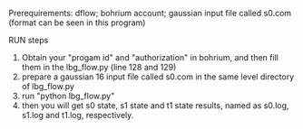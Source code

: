 Prerequirements:
dflow; bohrium account; gaussian input file called s0.com (format can be seen in this program)

RUN steps
1. Obtain your "progam id" and "authorization" in bohrium, and then fill them in the lbg_flow.py (line 128 and 129)
2. prepare a gaussian 16 input file called s0.com in the same level directory of lbg_flow.py
3. run "python lbg_flow.py"
4. then you will get s0 state, s1 state and t1 state results, named as s0.log, s1.log and t1.log, respectively.  
